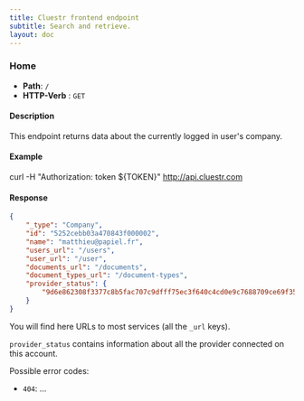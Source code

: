 ```yaml
---
title: Cluestr frontend endpoint
subtitle: Search and retrieve.
layout: doc
---
```


### Home
* **Path**: `/`
* **HTTP-Verb** : `GET`

#### Description
This endpoint returns data about the currently logged in user's company.


#### Example
curl -H "Authorization: token ${TOKEN}" http://api.cluestr.com


#### Response
```json
{
    "_type": "Company",
    "id": "5252cebb03a470843f000002",
    "name": "matthieu@papiel.fr",
    "users_url": "/users",
    "user_url": "/user",
    "documents_url": "/documents",
    "document_types_url": "/document-types",
    "provider_status": {
        "9d6e862308f3377c8b5fac707c9dfff75ec3f640c4cd0e9c7688709ce69f3505": "2013-10-07T17:14:40.002Z"
    }
}
```

You will find here URLs to most services (all the `_url` keys).

`provider_status` contains information about all the provider connected on this account.

Possible error codes:
* `404`: ...
